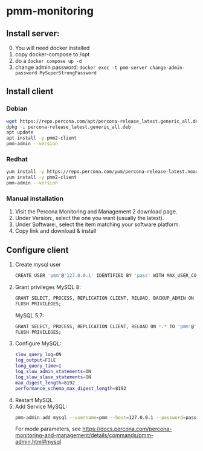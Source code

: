 # pmm-monitoring

## Install server:
0. You will need docker installed
1. copy docker-compose to /opt
2. do a `docker compose up -d`
3. change admin password: `docker exec -t pmm-server change-admin-password MySuperStrongPassword`

## Install client

### Debian
```bash
wget https://repo.percona.com/apt/percona-release_latest.generic_all.deb
dpkg -i percona-release_latest.generic_all.deb
apt update
apt install -y pmm2-client
pmm-admin --version
```

### Redhat
```bash
yum install -y https://repo.percona.com/yum/percona-release-latest.noarch.rpm
yum install -y pmm2-client
pmm-admin --version
```

### Manual installation
1. Visit the Percona Monitoring and Management 2 download page.
2. Under Version:, select the one you want (usually the latest).
3. Under Software:, select the item matching your software platform.
4. Copy link and download & install

## Configure client
1. Create mysql user
   ```bash
   CREATE USER 'pmm'@'127.0.0.1' IDENTIFIED BY 'pass' WITH MAX_USER_CONNECTIONS 10;
   ```
2. Grant privileges
   MySQL 8:
   ```bash
   GRANT SELECT, PROCESS, REPLICATION CLIENT, RELOAD, BACKUP_ADMIN ON *.* TO 'pmm'@'127.0.0.1';
   FLUSH PRIVILEGES;
   ```
   MySQL 5.7:
   ```bash
   GRANT SELECT, PROCESS, REPLICATION CLIENT, RELOAD ON *.* TO 'pmm'@'127.0.0.1';
   FLUSH PRIVILEGES;
   ```
4. Configure MySQL:
   ```bash
   slow_query_log=ON
   log_output=FILE
   long_query_time=1
   log_slow_admin_statements=ON
   log_slow_slave_statements=ON
   max_digest_length=8192
   performance_schema_max_digest_length=8192
   ```
5. Restart MySQL
6. Add Service MySQL:
   ```bash
   pmm-admin add mysql --username=pmm --host=127.0.0.1 --password=pass --size-slow-logs=2GiB
   ```
   For mode parameters, see https://docs.percona.com/percona-monitoring-and-management/details/commands/pmm-admin.html#mysql


   
   
